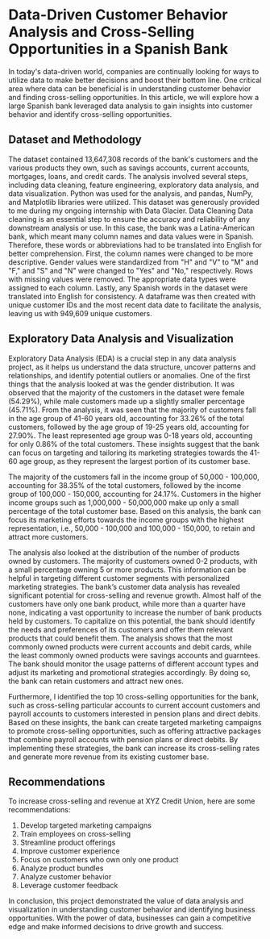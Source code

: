 # Data-Driven Customer Behavior Analysis and Cross-Selling Opportunities in a Spanish Bank

In today's data-driven world, companies are continually looking for ways to utilize data to make better decisions and boost their bottom line. One critical area where data can be beneficial is in understanding customer behavior and finding cross-selling opportunities. In this article, we will explore how a large Spanish bank leveraged data analysis to gain insights into customer behavior and identify cross-selling opportunities.

## Dataset and Methodology
The dataset contained 13,647,308 records of the bank's customers and the various products they own, such as savings accounts, current accounts, mortgages, loans, and credit cards. The analysis involved several steps, including data cleaning, feature engineering, exploratory data analysis, and data visualization. Python was used for the analysis, and pandas, NumPy, and Matplotlib libraries were utilized. This dataset was generously provided to me during my ongoing internship with Data Glacier.
Data Cleaning 
Data cleaning is an essential step to ensure the accuracy and reliability of any downstream analysis or use. In this case, the bank was a Latina-American bank, which meant many column names and data values were in Spanish. Therefore, these words or abbreviations had to be translated into English for better comprehension. 
First, the column names were changed to be more descriptive. Gender values were standardized from "H" and "V" to "M" and "F," and "S" and "N" were changed to "Yes" and "No," respectively. Rows with missing values were removed. The appropriate data types were assigned to each column. Lastly, any Spanish words in the dataset were translated into English for consistency. A dataframe was then created with unique customer IDs and the most recent data date to facilitate the analysis, leaving us with 949,609 unique customers.

## Exploratory Data Analysis and Visualization
Exploratory Data Analysis (EDA) is a crucial step in any data analysis project, as it helps us understand the data structure, uncover patterns and relationships, and identify potential outliers or anomalies. One of the first things that the analysis looked at was the gender distribution. It was observed that the majority of the customers in the dataset were female (54.29%), while male customers made up a slightly smaller percentage (45.71%).
From the analysis, it was seen that the majority of customers fall in the age group of 41-60 years old, accounting for 33.26% of the total customers, followed by the age group of 19-25 years old, accounting for 27.90%. The least represented age group was 0-18 years old, accounting for only 0.86% of the total customers.
These insights suggest that the bank can focus on targeting and tailoring its marketing strategies towards the 41-60 age group, as they represent the largest portion of its customer base. 

The majority of the customers fall in the income group of 50,000 - 100,000, accounting for 38.35% of the total customers, followed by the income group of 100,000 - 150,000, accounting for 24.17%. Customers in the higher income groups such as 1,000,000 - 50,000,000 make up only a small percentage of the total customer base.
Based on this analysis, the bank can focus its marketing efforts towards the income groups with the highest representation, i.e., 50,000 - 100,000 and 100,000 - 150,000, to retain and attract more customers. 

The analysis also looked at the distribution of the number of products owned by customers. The majority of customers owned 0-2 products, with a small percentage owning 5 or more products. This information can be helpful in targeting different customer segments with personalized marketing strategies.
The bank’s customer data analysis has revealed significant potential for cross-selling and revenue growth. Almost half of the customers have only one bank product, while more than a quarter have none, indicating a vast opportunity to increase the number of bank products held by customers. To capitalize on this potential, the bank should identify the needs and preferences of its customers and offer them relevant products that could benefit them.
The analysis shows that the most commonly owned products were current accounts and debit cards, while the least commonly owned products were savings accounts and guarntees. The bank should monitor the usage patterns of different account types and adjust its marketing and promotional strategies accordingly. By doing so, the bank can retain customers and attract new ones.

Furthermore, I identified the top 10 cross-selling opportunities for the bank, such as cross-selling particular accounts to current account customers and payroll accounts to customers interested in pension plans and direct debits. Based on these insights, the bank can create targeted marketing campaigns to promote cross-selling opportunities, such as offering attractive packages that combine payroll accounts with pension plans or direct debits. By implementing these strategies, the bank can increase its cross-selling rates and generate more revenue from its existing customer base.

## Recommendations
To increase cross-selling and revenue at XYZ Credit Union, here are some recommendations:
1. Develop targeted marketing campaigns
2. Train employees on cross-selling
3. Streamline product offerings
4. Improve customer experience
5. Focus on customers who own only one product
6. Analyze product bundles
7. Analyze customer behavior
8. Leverage customer feedback

In conclusion, this project demonstrated the value of data analysis and visualization in understanding customer behavior and identifying business opportunities. With the power of data, businesses can gain a competitive edge and make informed decisions to drive growth and success.
